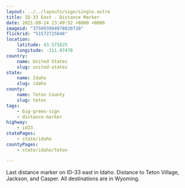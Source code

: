 ```yaml
---
layout: ../../layouts/sign/single.astro
title: ID-33 East - Distance Marker
date: 2021-09-24 13:49:52 +0000 +0000
imageid: "375093984978020720"
flickrid: "51572725848"
location:
    latitude: 43.571625
    longitude: -111.07478
country:
    name: United States
    slug: united-states
state:
    name: Idaho
    slug: idaho
county:
    name: Teton County
    slug: teton
tags:
    - big-green-sign
    - distance-marker
highway:
    - id33
statePages:
    - state/idaho
countyPages:
    - state/idaho/teton

---
```

Last distance marker on ID-33 east in Idaho.  Distance to Teton Village, Jackson, and Casper.  All destinations are in Wyoming.